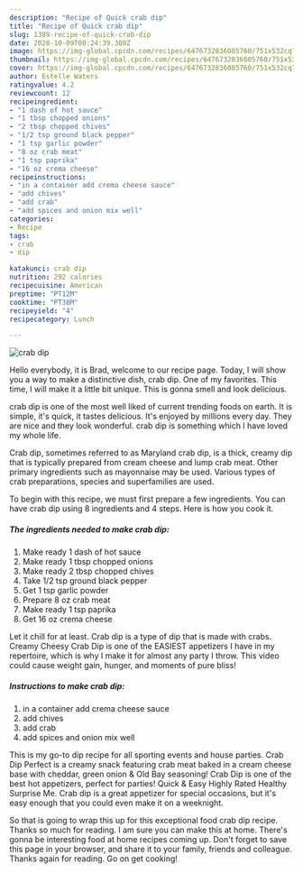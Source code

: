 ```yaml
---
description: "Recipe of Quick crab dip"
title: "Recipe of Quick crab dip"
slug: 1389-recipe-of-quick-crab-dip
date: 2020-10-09T00:24:39.300Z
image: https://img-global.cpcdn.com/recipes/6476732836085760/751x532cq70/crab-dip-recipe-main-photo.jpg
thumbnail: https://img-global.cpcdn.com/recipes/6476732836085760/751x532cq70/crab-dip-recipe-main-photo.jpg
cover: https://img-global.cpcdn.com/recipes/6476732836085760/751x532cq70/crab-dip-recipe-main-photo.jpg
author: Estelle Waters
ratingvalue: 4.2
reviewcount: 12
recipeingredient:
- "1 dash of hot sauce"
- "1 tbsp chopped onions"
- "2 tbsp chopped chives"
- "1/2 tsp ground black pepper"
- "1 tsp garlic powder"
- "8 oz crab meat"
- "1 tsp paprika"
- "16 oz crema cheese"
recipeinstructions:
- "in a container add crema cheese sauce"
- "add chives"
- "add crab"
- "add spices and onion mix well"
categories:
- Recipe
tags:
- crab
- dip

katakunci: crab dip 
nutrition: 292 calories
recipecuisine: American
preptime: "PT12M"
cooktime: "PT38M"
recipeyield: "4"
recipecategory: Lunch

---
```



![crab dip](https://img-global.cpcdn.com/recipes/6476732836085760/751x532cq70/crab-dip-recipe-main-photo.jpg)

Hello everybody, it is Brad, welcome to our recipe page. Today, I will show you a way to make a distinctive dish, crab dip. One of my favorites. This time, I will make it a little bit unique. This is gonna smell and look delicious.

crab dip is one of the most well liked of current trending foods on earth. It is simple, it's quick, it tastes delicious. It's enjoyed by millions every day. They are nice and they look wonderful. crab dip is something which I have loved my whole life.

Crab dip, sometimes referred to as Maryland crab dip, is a thick, creamy dip that is typically prepared from cream cheese and lump crab meat. Other primary ingredients such as mayonnaise may be used. Various types of crab preparations, species and superfamilies are used.


To begin with this recipe, we must first prepare a few ingredients. You can have crab dip using 8 ingredients and 4 steps. Here is how you cook it.

<!--inarticleads1-->

##### The ingredients needed to make crab dip:

1. Make ready 1 dash of hot sauce
1. Make ready 1 tbsp chopped onions
1. Make ready 2 tbsp chopped chives
1. Take 1/2 tsp ground black pepper
1. Get 1 tsp garlic powder
1. Prepare 8 oz crab meat
1. Make ready 1 tsp paprika
1. Get 16 oz crema cheese


Let it chill for at least. Crab dip is a type of dip that is made with crabs. Creamy Cheesy Crab Dip is one of the EASIEST appetizers I have in my repertoire, which is why I make it for almost any party I throw. This video could cause weight gain, hunger, and moments of pure bliss! 

<!--inarticleads2-->

##### Instructions to make crab dip:

1. in a container add crema cheese sauce
1. add chives
1. add crab
1. add spices and onion mix well


This is my go-to dip recipe for all sporting events and house parties. Crab Dip Perfect is a creamy snack featuring crab meat baked in a cream cheese base with cheddar, green onion &amp; Old Bay seasoning! Crab Dip is one of the best hot appetizers, perfect for parties! Quick &amp; Easy Highly Rated Healthy Surprise Me. Crab dip is a great appetizer for special occasions, but it&#39;s easy enough that you could even make it on a weeknight. 

So that is going to wrap this up for this exceptional food crab dip recipe. Thanks so much for reading. I am sure you can make this at home. There's gonna be interesting food at home recipes coming up. Don't forget to save this page in your browser, and share it to your family, friends and colleague. Thanks again for reading. Go on get cooking!
